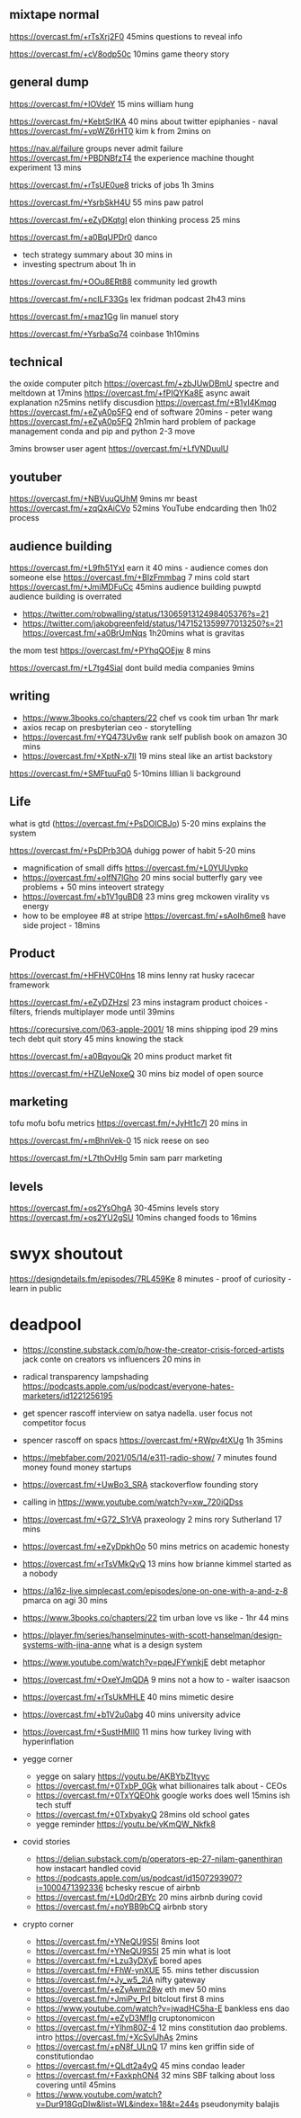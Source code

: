 ## mixtape normal

https://overcast.fm/+rTsXrj2F0 45mins questions to reveal info

https://overcast.fm/+cV8odp50c 10mins game theory story

## general dump

https://overcast.fm/+IOVdeY 15 mins william hung

https://overcast.fm/+KebtSrIKA 40 mins about twitter epiphanies - naval
https://overcast.fm/+vpWZ6rHT0 kim k from 2mins on

https://nav.al/failure groups never admit failure
https://overcast.fm/+PBDNBfzT4 the experience machine thought experiment 13 mins

https://overcast.fm/+rTsUE0ue8 tricks of jobs 1h 3mins

https://overcast.fm/+YsrbSkH4U 55 mins paw patrol

https://overcast.fm/+eZyDKqtgI elon thinking process 25 mins

https://overcast.fm/+a0BqUPDr0 danco

- tech strategy summary about 30 mins in
- investing spectrum about 1h in

https://overcast.fm/+OOu8ERt88 community led growth

https://overcast.fm/+ncILF33Gs lex fridman podcast 2h43 mins

https://overcast.fm/+maz1Gg lin manuel story

https://overcast.fm/+YsrbaSq74 coinbase 1h10mins

## technical

the oxide computer pitch https://overcast.fm/+zbJUwDBmU spectre and meltdown at 17mins
https://overcast.fm/+fPIQYKa8E async await explanation n25mins
netlify discusdion https://overcast.fm/+B1yI4Kmqg
https://overcast.fm/+eZyA0p5FQ end of software 20mins - peter wang
https://overcast.fm/+eZyA0p5FQ 2h1min hard problem of package management conda and pip and python 2-3 move

3mins browser user agent https://overcast.fm/+LfVNDuulU

## youtuber

https://overcast.fm/+NBVuuQUhM 9mins mr beast
https://overcast.fm/+zqQxAiCVo 52mins YouTube endcarding then 1h02 process

## audience building

https://overcast.fm/+L9fh51YxI earn it 40 mins - audience comes don someone else
https://overcast.fm/+BlzFmmbag 7 mins cold start
https://overcast.fm/+JmiMDFuCc 45mins audience building puwptd
audience building is overrated

- https://twitter.com/robwalling/status/1306591312498405376?s=21
- https://twitter.com/jakobgreenfeld/status/1471521359977013250?s=21
  https://overcast.fm/+a0BrUmNqs 1h20mins what is gravitas

the mom test https://overcast.fm/+PYhqQOEjw 8 mins

https://overcast.fm/+L7tg4SiaI dont build media companies 9mins

## writing

- https://www.3books.co/chapters/22 chef vs cook tim urban 1hr mark
- axios recap on presbyterian ceo - storytelling
- https://overcast.fm/+YQ473Uv6w rank self publish book on amazon 30 mins
- https://overcast.fm/+XptN-x7II 19 mins steal like an artist backstory

https://overcast.fm/+SMFtuuFq0 5-10mins lillian li background

## Life

what is gtd (https://overcast.fm/+PsDOlCBJo) 5-20 mins explains the system

https://overcast.fm/+PsDPrb3OA duhigg power of habit 5-20 mins

- magnification of small diffs https://overcast.fm/+L0YUUvpko
- https://overcast.fm/+olfN7lGho 20 mins social butterfly gary vee problems + 50 mins inteovert strategy
- https://overcast.fm/+b1V1guBD8 23 mins greg mckowen virality vs energy
- how to be employee #8 at stripe https://overcast.fm/+sAoIh6me8 have side project - 18mins

## Product

https://overcast.fm/+HFHVC0Hns 18 mins lenny rat husky racecar framework

https://overcast.fm/+eZyDZHzsI 23 mins instagram product choices - filters, friends multiplayer mode until 39mins

https://corecursive.com/063-apple-2001/
18 mins shipping ipod
29 mins tech debt quit story
45 mins knowing the stack

https://overcast.fm/+a0BqyouQk 20 mins product market fit

https://overcast.fm/+HZUeNoxeQ 30 mins biz model of open source

## marketing

tofu mofu bofu metrics https://overcast.fm/+JyHt1c7I 20 mins in

https://overcast.fm/+mBhnVek-0 15 nick reese on seo

https://overcast.fm/+L7thOvHlg 5min sam parr marketing

## levels

https://overcast.fm/+os2YsOhgA 30-45mins levels story
https://overcast.fm/+os2YU2gSU 10mins changed foods to 16mins

# swyx shoutout

https://designdetails.fm/episodes/7RL459Ke 8 minutes - proof of curiosity - learn in public

# deadpool

- https://constine.substack.com/p/how-the-creator-crisis-forced-artists jack conte on creators vs influencers 20 mins in
- radical transparency lampshading https://podcasts.apple.com/us/podcast/everyone-hates-marketers/id1221256195
- get spencer rascoff interview on satya nadella. user focus not competitor focus
- spencer rascoff on spacs https://overcast.fm/+RWpv4tXUg 1h 35mins
- https://mebfaber.com/2021/05/14/e311-radio-show/ 7 minutes found money found money startups
- https://overcast.fm/+UwBo3_SRA stackoverflow founding story
- calling in https://www.youtube.com/watch?v=xw_720iQDss
- https://overcast.fm/+G72_S1rVA praxeology 2 mins rory Sutherland 17 mins
- https://overcast.fm/+eZyDpkhOo 50 mins metrics on academic honesty
- https://overcast.fm/+rTsVMkQyQ 13 mins how brianne kimmel started as a nobody
- https://a16z-live.simplecast.com/episodes/one-on-one-with-a-and-z-8 pmarca on agi 30 mins
- https://www.3books.co/chapters/22 tim urban love vs like - 1hr 44 mins
- https://player.fm/series/hanselminutes-with-scott-hanselman/design-systems-with-jina-anne what is a design system
- https://www.youtube.com/watch?v=pqeJFYwnkjE debt metaphor
- https://overcast.fm/+OxeYJmQDA 9 mins not a how to - walter isaacson
- https://overcast.fm/+rTsUkMHLE 40 mins mimetic desire
- https://overcast.fm/+b1V2u0abg 40 mins university advice
- https://overcast.fm/+SustHMll0 11 mins how turkey living with hyperinflation

- yegge corner

  - yegge on salary https://youtu.be/AKBYbZ1tyyc
  - https://overcast.fm/+0TxbP_0Gk what billionaires talk about - CEOs
  - https://overcast.fm/+0TxYQEOhk google works does well 15mins ish tech stuff
  - https://overcast.fm/+0TxbyakyQ 28mins old school gates
  - yegge reminder https://youtu.be/vKmQW_Nkfk8

- covid stories
  - https://delian.substack.com/p/operators-ep-27-nilam-ganenthiran how instacart handled covid
  - https://podcasts.apple.com/us/podcast/id1507293907?i=1000471392336 bchesky rescue of airbnb
  - https://overcast.fm/+L0d0r2BYc 20 mins airbnb during covid
  - https://overcast.fm/+noYBB9bCQ airbnb story
- crypto corner
  - https://overcast.fm/+YNeQU9S5I 8mins loot
  - https://overcast.fm/+YNeQU9S5I 25 min what is loot
  - https://overcast.fm/+Lzu3yDXyE bored apes
  - https://overcast.fm/+FhW-ynXUE 55. mins tether discussion
  - https://overcast.fm/+Jy_w5_2iA nifty gateway
  - https://overcast.fm/+eZyAwm28w eth mev 50 mins
  - https://overcast.fm/+JmiPv_PrI bitclout first 8 mins
  - https://www.youtube.com/watch?v=jwadHC5ha-E bankless ens dao
  - https://overcast.fm/+eZyD3MfIg cruptonomicon
  - https://overcast.fm/+Ylhm80Z-4 12 mins constitution dao problems. intro https://overcast.fm/+XcSvlJhAs 2mins
  - https://overcast.fm/+pN8f_ULnQ 17 mins ken griffin side of constitutiondao
  - https://overcast.fm/+QLdt2a4yQ 45 mins condao leader
  - https://overcast.fm/+FaxkphON4 32 mins SBF talking about loss covering until 45mins
  - https://www.youtube.com/watch?v=Dur918GqDIw&list=WL&index=18&t=244s pseudonymity balajis
